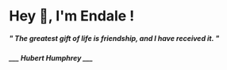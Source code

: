 <h1 title="head"> Hey 👋, I'm Endale !</h1>

**<h5><i>" The greatest gift of life is friendship, and I have received it. "</i></h5>**

*<b>___ Hubert Humphrey ___</b>*
